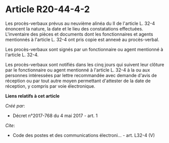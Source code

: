 # Article R20-44-4-2

Les procès-verbaux prévus au neuvième alinéa du II de l'article L. 32-4 énoncent la nature, la date et le lieu des
constatations effectuées. L'inventaire des pièces et documents dont les fonctionnaires et agents mentionnés à l'article L.
32-4 ont pris copie est annexé au procès-verbal.

Les procès-verbaux sont signés par un fonctionnaire ou agent mentionné à l'article L. 32-4.

Les procès-verbaux sont notifiés dans les cinq jours qui suivent leur clôture par le fonctionnaire ou agent mentionné à
l'article L. 32-4 à la ou aux personnes intéressées par lettre recommandée avec demande d'avis de réception ou par tout autre
moyen permettant d'attester de la date de réception, y compris par voie électronique.

**Liens relatifs à cet article**

_Créé par_:

  - Décret n°2017-768 du 4 mai 2017 - art. 1

_Cite_:

  - Code des postes et des communications électroni... - art. L32-4 (V)

